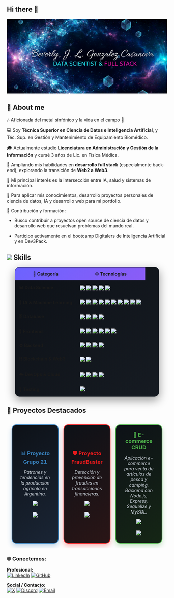 ## Hi there 👋

![Banner Beverly](banner_bev.png)


## 📖 About me
 
🎶 Aficionada del metal sinfónico y la vida en el campo 🌿  

💻 Soy **Técnica Superior en Ciencia de Datos e Inteligencia Artificial**, y Téc. Sup. en Gestión y Mantenimiento de Equipamiento Biomédico.  

🎓 Actualmente estudio **Licenciatura en Administración y Gestión de la Información** y cursé 3 años de Lic. en Física Médica.  

🌱 Ampliando mis habilidades en **desarrollo full stack** (especialmente back-end), explorando la transición de **Web2 a Web3**.  

🔬 Mi principal interés es la intersección entre IA, salud y sistemas de información.  

🔭 Para aplicar mis conocimientos, desarrollo proyectos personales de ciencia de datos, IA y desarrollo web para mi portfolio.  

🤝 Contribución y formación:

* Busco contribuir a proyectos open source de ciencia de datos y desarrollo web que resuelvan problemas del mundo real.

* Participo activamente en el bootcamp Digitalers de Inteligencia Artificial y en Dev3Pack.




## <img src="https://media2.giphy.com/media/QssGEmpkyEOhBCb7e1/giphy.gif?cid=ecf05e47a0n3gi1bfqntqmob8g9aid1oyj2wr3ds3mg700bl&rid=giphy.gif" width="25"> Skills  

<div align="center">

<table style="border-collapse: collapse; width: 90%; background: linear-gradient(135deg, #0d1117 0%, #161b22 100%); border-radius: 15px; overflow: hidden; box-shadow: 0 10px 30px rgba(0, 0, 0, 0.4); border: 1px solid #30363d;">
    <tr style="background: linear-gradient(135deg, #6c63ff 0%, #8b5cf6 100%);">
        <th style="padding: 12px;">📂 Categoría</th>
        <th style="padding: 12px;">⚙️ Tecnologías</th>
    </tr>
    <!-- Data Science -->
    <tr>
        <td style="padding: 12px; font-weight: bold;">📊 Data Science</td>
        <td style="padding: 12px;">
            <img src="https://img.shields.io/badge/NumPy-013243?style=for-the-badge&logo=numpy&logoColor=white"/>
            <img src="https://img.shields.io/badge/Pandas-150458?style=for-the-badge&logo=pandas&logoColor=white"/>
            <img src="https://img.shields.io/badge/Matplotlib-ffffff?style=for-the-badge&logo=matplotlib&logoColor=black"/>
            <img src="https://img.shields.io/badge/Plotly-3F4F75?style=for-the-badge&logo=plotly&logoColor=white"/>
            <img src="https://img.shields.io/badge/SciPy-0C55A5?style=for-the-badge&logo=scipy&logoColor=white"/>
        </td>
    </tr>
    <!-- IA & ML -->
    <tr>
        <td style="padding: 12px; font-weight: bold;">🤖 IA & Machine Learning</td>
        <td style="padding: 12px;">
            <img src="https://img.shields.io/badge/scikit--learn-F7931E?style=for-the-badge&logo=scikit-learn&logoColor=white"/>
            <img src="https://img.shields.io/badge/TensorFlow-FF6F00?style=for-the-badge&logo=tensorflow&logoColor=white"/>
            <img src="https://img.shields.io/badge/Keras-D00000?style=for-the-badge&logo=keras&logoColor=white"/>
            <img src="https://img.shields.io/badge/PyTorch-EE4C2C?style=for-the-badge&logo=pytorch&logoColor=white"/>
            <img src="https://img.shields.io/badge/JAX-FF6F00?style=for-the-badge&logo=google&logoColor=white"/>
            <img src="https://img.shields.io/badge/XGBoost-EB5B46?style=for-the-badge&logo=xgboost&logoColor=white"/>
            <img src="https://img.shields.io/badge/LightGBM-5C2D91?style=for-the-badge&logo=lightgbm&logoColor=white"/>
            <img src="https://img.shields.io/badge/HuggingFace-FFD21E?style=for-the-badge&logo=huggingface&logoColor=black"/>
            <img src="https://img.shields.io/badge/spaCy-09A3D5?style=for-the-badge&logo=python&logoColor=white"/>
            <img src="https://img.shields.io/badge/NLTK-85C1E9?style=for-the-badge&logo=python&logoColor=white"/>
        </td>
    </tr>
    <!-- Database -->
    <tr>
        <td style="padding: 12px; font-weight: bold;">🗄️ Database</td>
        <td style="padding: 12px;">
            <img src="https://img.shields.io/badge/MySQL-4479A1?style=for-the-badge&logo=mysql&logoColor=white"/>
            <img src="https://img.shields.io/badge/PostgreSQL-336791?style=for-the-badge&logo=postgresql&logoColor=white"/>
            <img src="https://img.shields.io/badge/MongoDB-47A248?style=for-the-badge&logo=mongodb&logoColor=white"/>
            <img src="https://img.shields.io/badge/SQLite-003B57?style=for-the-badge&logo=sqlite&logoColor=white"/>
        </td>
    </tr>
    <!-- Frontend -->
    <tr>
        <td style="padding: 12px; font-weight: bold;">🎨 Frontend</td>
        <td style="padding: 12px;">
            <img src="https://img.shields.io/badge/HTML5-E34F26?style=for-the-badge&logo=html5&logoColor=white"/>
            <img src="https://img.shields.io/badge/CSS3-1572B6?style=for-the-badge&logo=css3&logoColor=white"/>
            <img src="https://img.shields.io/badge/JavaScript-F7DF1E?style=for-the-badge&logo=javascript&logoColor=black"/>
            <img src="https://img.shields.io/badge/Bootstrap-7952B3?style=for-the-badge&logo=bootstrap&logoColor=white"/>
            <img src="https://img.shields.io/badge/React-61DAFB?style=for-the-badge&logo=react&logoColor=black"/>
            <img src="https://img.shields.io/badge/Figma-F24E1E?style=for-the-badge&logo=figma&logoColor=white"/>
        </td>
    </tr>
    <!-- Backend -->
    <tr>
        <td style="padding: 12px; font-weight: bold;">⚙️ Backend</td>
        <td style="padding: 12px;">
            <img src="https://img.shields.io/badge/Java-ED8B00?style=for-the-badge&logo=openjdk&logoColor=white"/>
            <img src="https://img.shields.io/badge/Node.js-339933?style=for-the-badge&logo=node.js&logoColor=white"/>
            <img src="https://img.shields.io/badge/Django-092E20?style=for-the-badge&logo=django&logoColor=white"/>
            <img src="https://img.shields.io/badge/Flask-000000?style=for-the-badge&logo=flask&logoColor=white"/>
        </td>
    </tr>
    <!-- Blockchain -->
    <tr>
        <td style="padding: 12px; font-weight: bold;">⛓️ Blockchain & Web3</td>
        <td style="padding: 12px;">
            <img src="https://img.shields.io/badge/Solidity-363636?style=for-the-badge&logo=solidity&logoColor=white"/>
            <img src="https://img.shields.io/badge/Ethereum-3C3C3D?style=for-the-badge&logo=ethereum&logoColor=white"/>
        </td>
    </tr>
    <!-- DevOps -->
    <tr>
        <td style="padding: 12px; font-weight: bold;">☁️ DevOps & Cloud</td>
        <td style="padding: 12px;">
            <img src="https://img.shields.io/badge/Docker-2496ED?style=for-the-badge&logo=docker&logoColor=white"/>
            <img src="https://img.shields.io/badge/AWS-FF9900?style=for-the-badge&logo=amazon-aws&logoColor=white"/>
            <img src="https://img.shields.io/badge/Azure-0078D4?style=for-the-badge&logo=microsoft-azure&logoColor=white"/>
            <img src="https://img.shields.io/badge/GCP-4285F4?style=for-the-badge&logo=google-cloud&logoColor=white"/>
        </td>
    </tr>
    <!-- Testing -->
    <tr>
        <td style="padding: 12px; font-weight: bold;">🧪 Testing</td>
        <td style="padding: 12px;">
            <img src="https://img.shields.io/badge/Selenium-43B02A?style=for-the-badge&logo=selenium&logoColor=white"/>
        </td>
    </tr>
</table>
</div>


## 🌟 Proyectos Destacados

<div align="center">
  <table style="border-collapse: separate; border-spacing: 15px; width: 100%;">
    <tr>
      <!-- Proyecto 1 -->
      <td width="33%" style="border: 2px solid #377eb8; border-radius: 15px; padding: 20px; background: linear-gradient(145deg, #0d1117, #1a2535); box-shadow: 0 8px 16px rgba(55, 126, 184, 0.3); transition: transform 0.3s ease;">
        <div style="text-align: center;">
          <h3 style="margin: 0; color: #377eb8;">📊 Proyecto Grupo 21</h3>
          <p style="color: #c9d1d9;"><em>Patrones y tendencias en la producción agrícola en Argentina.</em></p>
          <img src="https://img.shields.io/badge/Tipo-Data%20Science-377eb8?style=for-the-badge&logo=python&logoColor=white">
          <br><br>
          <a href="https://github.com/Marianod2003/Proyectogrupo21">
            <img src="https://img.shields.io/badge/Ver%20Proyecto-377eb8?style=for-the-badge&logo=github&logoColor=white">
          </a>
        </div>
      </td>
      <!-- Proyecto 2 -->
      <td width="33%" style="border: 2px solid #e41a1c; border-radius: 15px; padding: 20px; background: linear-gradient(145deg, #0d1117, #2a1516); box-shadow: 0 8px 16px rgba(228, 26, 28, 0.3); transition: transform 0.3s ease;">
        <div style="text-align: center;">
          <h3 style="margin: 0; color: #e41a1c;">🛡️ Proyecto FraudBuster</h3>
          <p style="color: #c9d1d9;"><em>Detección y prevención de fraudes en transacciones financieras.</em></p>
          <img src="https://img.shields.io/badge/Tipo-IA/ML-e41a1c?style=for-the-badge&logo=tensorflow&logoColor=white">
          <br><br>
          <a href="https://github.com/mumido/Grupo12_Proyecto_FraudBuster">
            <img src="https://img.shields.io/badge/Ver%20Proyecto-e41a1c?style=for-the-badge&logo=github&logoColor=white">
          </a>
        </div>
      </td>
      <!-- Proyecto 3 -->
      <td width="33%" style="border: 2px solid #4daf4a; border-radius: 15px; padding: 20px; background: linear-gradient(145deg, #0d1117, #152615); box-shadow: 0 8px 16px rgba(77, 175, 74, 0.3); transition: transform 0.3s ease;">
        <div style="text-align: center;">
          <h3 style="margin: 0; color: #4daf4a;">🛒 E-commerce CRUD</h3>
          <p style="color: #c9d1d9;"><em>Aplicación e-commerce para venta de artículos de pesca y camping.<br>Backend con Node.js, Express, Sequelize y MySQL.</em></p>
          <img src="https://img.shields.io/badge/Tipo-Web%20Dev-4daf4a?style=for-the-badge&logo=node.js&logoColor=white">
          <br><br>
          <a href="https://github.com/tuusuario/ecommerce-CRUD-BD-MySQL">
            <img src="https://img.shields.io/badge/Ver%20Proyecto-4daf4a?style=for-the-badge&logo=github&logoColor=white">
          </a>
        </div>
      </td>
    </tr>
  </table>
</div>


### 🌐 Conectemos:

**Profesional:**  
[![LinkedIn](https://img.shields.io/badge/LinkedIn-0A66C2?logo=linkedin&logoColor=white)](https://www.linkedin.com/in/tuusuario)   [![GitHub](https://img.shields.io/badge/GitHub-181717?logo=github&logoColor=white)](https://github.com/licette32)

**Social / Contacto:**  
[![X](https://img.shields.io/badge/X-black.svg?logo=x&logoColor=white)](https://x.com/LicetteGC)  [![Discord](https://img.shields.io/badge/Discord-%237289DA.svg?logo=discord&logoColor=white)](https://discord.gg/licettegc)  [![Email](https://img.shields.io/badge/Email-D14836?logo=gmail&logoColor=white)](mailto:beverly.jlgc@gmail.com)
